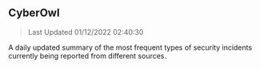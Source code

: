 ## CyberOwl 
> Last Updated 01/12/2022 02:40:30 


A daily updated summary of the most frequent types of security incidents currently being reported from different sources.

